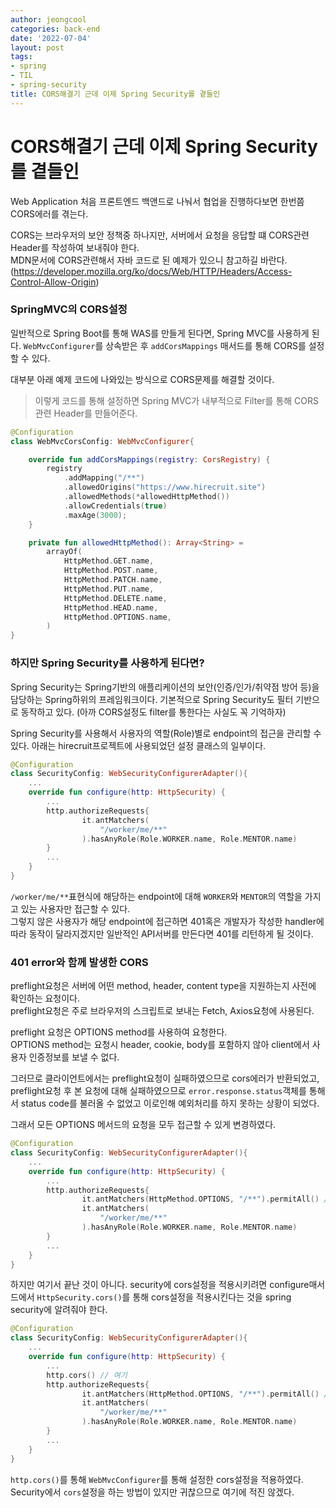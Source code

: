 ```yaml
---
author: jeongcool
categories: back-end
date: '2022-07-04'
layout: post
tags:
- spring
- TIL
- spring-security
title: CORS해결기 근데 이제 Spring Security를 곁들인
---
```


# CORS해결기 근데 이제 Spring Security를 곁들인
Web Application 처음 프론트엔드 백앤드로 나눠서 협업을 진행하다보면 한번쯤 CORS에러를 겪는다. 

CORS는 브라우저의 보안 정책중 하나지만, 서버에서 요청을 응답할 떄 CORS관련 Header를 작성하여 보내줘야 한다.  
MDN문서에 CORS관련해서 자바 코드로 된 예제가 있으니 참고하길 바란다.(https://developer.mozilla.org/ko/docs/Web/HTTP/Headers/Access-Control-Allow-Origin)  

### SpringMVC의 CORS설정
일반적으로 Spring Boot를 통해 WAS를 만들게 된다면, Spring MVC를 사용하게 된다. `WebMvcConfigurer`를 상속받은 후 `addCorsMappings` 매서드를 통해 CORS를 설정할 수 있다.

대부분 아래 예제 코드에 나와있는 방식으로 CORS문제를 해결할 것이다.
> 이렇게 코드를 통해 설정하면 Spring MVC가 내부적으로 Filter를 통해 CORS관련 Header를 만들어준다.
```kotlin
@Configuration
class WebMvcCorsConfig: WebMvcConfigurer{

    override fun addCorsMappings(registry: CorsRegistry) {
        registry
            .addMapping("/**")
            .allowedOrigins("https://www.hirecruit.site")
            .allowedMethods(*allowedHttpMethod())
            .allowCredentials(true)
            .maxAge(3000);
    }

    private fun allowedHttpMethod(): Array<String> =
        arrayOf(
            HttpMethod.GET.name,
            HttpMethod.POST.name,
            HttpMethod.PATCH.name,
            HttpMethod.PUT.name,
            HttpMethod.DELETE.name,
            HttpMethod.HEAD.name,
            HttpMethod.OPTIONS.name,
        )
}
```

### 하지만 Spring Security를 사용하게 된다면?
Spring Security는 Spring기반의 애플리케이션의 보안(인증/인가/취약점 방어 등)을 담당하는 Spring하위의 프레임워크이다.
기본적으로 Spring Security도 필터 기반으로 동작하고 있다. (아까 CORS설정도 filter를 통한다는 사실도 꼭 기억하자)

Spring Security를 사용해서 사용자의 역할(Role)별로 endpoint의 접근을 관리할 수 있다. 아래는 hirecruit프로젝트에 사용되었던 설정 클래스의 일부이다.
```kotlin
@Configuration
class SecurityConfig: WebSecurityConfigurerAdapter(){
    ...
    override fun configure(http: HttpSecurity) {
        ...
        http.authorizeRequests{
                it.antMatchers(
                    "/worker/me/**"
                ).hasAnyRole(Role.WORKER.name, Role.MENTOR.name)
        }
        ...
    }
}
```
`/worker/me/**`표현식에 해당하는 endpoint에 대해 `WORKER`와 `MENTOR`의 역할을 가지고 있는 사용자만 접근할 수 있다.  
그렇지 않은 사용자가 해당 endpoint에 접근하면 401혹은 개발자가 작성한 handler에 따라 동작이 달라지겠지만 일반적인 API서버를 만든다면 401를 리턴하게 될 것이다.

### 401 error와 함께 발생한 CORS
preflight요청은 서버에 어떤 method, header, content type을 지원하는지 사전에 확인하는 요청이다.  
preflight요청은 주로 브라우저의 스크립트로 보내는 Fetch, Axios요청에 사용된다.

preflight 요청은 OPTIONS method를 사용하여 요청한다.  
OPTIONS method는 요청시 header, cookie, body를 포함하지 않아 client에서 사용자 인증정보를 보낼 수 없다. 

그러므로 클라이언트에서는 preflight요청이 실패하였으므로 cors에러가 반환되었고, preflight요청 후 본 요청에 대해 실패하였으므로 `error.response.status`객체를 통해서 status code를 불러올 수 없었고 이로인해 예외처리를 하지 못하는 상황이 되었다.

그래서 모든 OPTIONS 메서드의 요청을 모두 접근할 수 있게 변경하였다.
```kotlin
@Configuration
class SecurityConfig: WebSecurityConfigurerAdapter(){
    ...
    override fun configure(http: HttpSecurity) {
        ...
        http.authorizeRequests{
                it.antMatchers(HttpMethod.OPTIONS, "/**").permitAll() // CORS를 위해 OPTION method는 모든 요청에 대해 권한없이 접근할 수 있다.
                it.antMatchers(
                    "/worker/me/**"
                ).hasAnyRole(Role.WORKER.name, Role.MENTOR.name)
        }
        ...
    }
}
```

하지만 여기서 끝난 것이 아니다. security에 cors설정을 적용시키려면 configure매서드에서 `HttpSecurity.cors()`를 통해 cors설정을 적용시킨다는 것을 spring security에 알려줘야 한다.
```kotlin
@Configuration
class SecurityConfig: WebSecurityConfigurerAdapter(){
    ...
    override fun configure(http: HttpSecurity) {
        ...
        http.cors() // 여기
        http.authorizeRequests{
                it.antMatchers(HttpMethod.OPTIONS, "/**").permitAll() // CORS를 위해 OPTION method는 모든 요청에 대해 권한없이 접근할 수 있다.
                it.antMatchers(
                    "/worker/me/**"
                ).hasAnyRole(Role.WORKER.name, Role.MENTOR.name)
        }
        ...
    }
}
```
`http.cors()`를 통해 `WebMvcConfigurer`를 통해 설정한 cors설정을 적용하였다. Security에서 `cors`설정을 하는 방법이 있지만 귀찮으므로 여기에 적진 않겠다.
